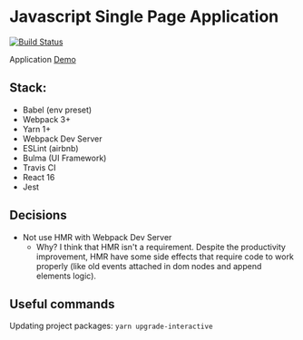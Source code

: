 # Javascript Single Page Application
[![Build Status](https://travis-ci.org/jeantoledo/jfront.svg?branch=master)](https://travis-ci.org/jeantoledo/jfront)

Application [Demo](https://jeantoledo.github.io/jfront/)

## Stack:

- Babel (env preset)
- Webpack 3+
- Yarn 1+
- Webpack Dev Server
- ESLint (airbnb)
- Bulma (UI Framework)
- Travis CI
- React 16
- Jest

## Decisions

- Not use HMR with Webpack Dev Server
  - Why? I think that HMR isn't a requirement. Despite the productivity improvement, HMR have some side effects that require code to work properly (like old events attached in dom nodes and append elements logic).

## Useful commands

Updating project packages: `yarn upgrade-interactive`
